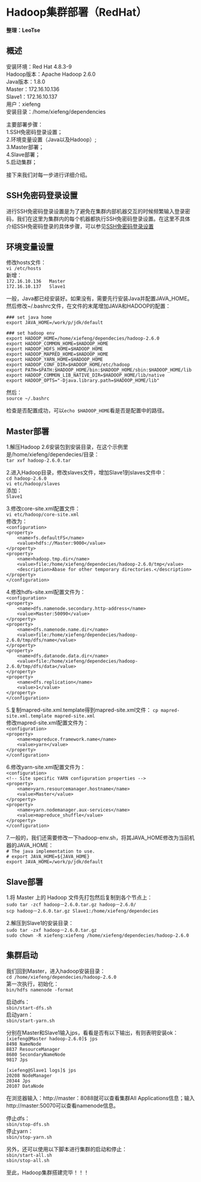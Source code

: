 # Hadoop集群部署（RedHat）
__整理：LeoTse__

## 概述
安装环境：Red Hat 4.8.3-9  
Hadoop版本：Apache Hadoop 2.6.0  
Java版本：1.8.0  
Master：172.16.10.136  
Slave1：172.16.10.137  
用户：xiefeng  
安装目录：/home/xiefeng/dependencies

主要部署步骤：  
1.SSH免密码登录设置；  
2.环境变量设置（Java以及Hadoop）;  
3.Master部署；  
4.Slave部署；  
5.启动集群；  

接下来我们对每一步进行详细介绍。

## SSH免密码登录设置
进行SSH免密码登录设置是为了避免在集群内部机器交互的时候频繁输入登录密码，我们在这里为集群内的每个机器都执行SSH免密码登录设置。在这里不具体介绍SSH免密码登录的具体步骤，可以参见[SSH免密码登录设置](https://github.com/leotse90/blogs/blob/master/SSH免密码登录设置.md)

## 环境变量设置
修改hosts文件：  
`vi /etc/hosts`  
新增：  
`172.16.10.136   Master`  
`172.16.10.137   Slave1`  

一般，Java都已经安装好。如果没有，需要先行安装Java并配置JAVA_HOME。然后修改~/.bashrc文件，在文件的末尾增加JAVA和HADOOP的配置：  

`### set java home`  
`export JAVA_HOME=/work/p/jdk/default`  

`### set hadoop env`  
`export HADOOP_HOME=/home/xiefeng/dependecies/hadoop-2.6.0`  
`export HADOOP_COMMON_HOME=$HADOOP_HOME`  
`export HADOOP_HDFS_HOME=$HADOOP_HOME`  
`export HADOOP_MAPRED_HOME=$HADOOP_HOME`  
`export HADOOP_YARN_HOME=$HADOOP_HOME`  
`export HADOOP_CONF_DIR=$HADOOP_HOME/etc/hadoop`  
`export PATH=$PATH:$HADOOP_HOME/bin:$HADOOP_HOME/sbin:$HADOOP_HOME/lib`  
`export HADOOP_COMMON_LIB_NATIVE_DIR=$HADOOP_HOME/lib/native`  
`export HADOOP_OPTS="-Djava.library.path=$HADOOP_HOME/lib"`  

然后：  
`source ~/.bashrc`  

检查是否配置成功，可以`echo $HADOOP_HOME`看是否是配置中的路径。  

## Master部署
1.解压Hadoop 2.6安装包到安装目录，在这个示例里是/home/xiefeng/dependecies/目录：  
`tar xvf hadoop-2.6.0.tar`  

2.进入Hadoop目录，修改slaves文件，增加Slave1到slaves文件中：  
`cd hadoop-2.6.0`  
`vi etc/hadoop/slaves`  
添加：  
`Slave1`  

3.修改core-site.xml配置文件：  
`vi etc/hadoop/core-site.xml`  
修改为：  
`<configuration>`  
`<property>`  
`    <name>fs.defaultFS</name>`  
`    <value>hdfs://Master:9000</value>`  
`</property>`  
`<property>`  
`    <name>hadoop.tmp.dir</name>`  
`    <value>file:/home/xiefeng/dependecies/hadoop-2.6.0/tmp</value>`  
`    <description>Abase for other temporary directories.</description>`  
`</property>`  
`</configuration>`  

4.修改hdfs-site.xml配置文件为：  
`<configuration>`  
`<property>`   
`    <name>dfs.namenode.secondary.http-address</name>`  
`    <value>Master:50090</value>`  
`</property>`  
`<property>`  
`    <name>dfs.namenode.name.dir</name>`  
`    <value>file:/home/xiefeng/dependecies/hadoop-2.6.0/tmp/dfs/name</value>`  
`</property>`  
`<property>`  
`    <name>dfs.datanode.data.dir</name>`   
`    <value>file:/home/xiefeng/dependecies/hadoop-2.6.0/tmp/dfs/data</value>`  
`</property>`  
`<property>`   
`    <name>dfs.replication</name>`   
`    <value>1</value>`  
`</property>`  
`</configuration>`  

5.复制mapred-site.xml.template得到mapred-site.xml文件：
`cp mapred-site.xml.template mapred-site.xml`  
修改mapred-site.xml配置文件为：  
`<configuration>`  
`<property>`  
`    <name>mapreduce.framework.name</name>`  
`    <value>yarn</value>`  
`</property>`  
`</configuration>`  

6.修改yarn-site.xml配置文件为：  
`<configuration>`  
`<!-- Site specific YARN configuration properties -->`  
`<property>`  
`    <name>yarn.resourcemanager.hostname</name>`  
`    <value>Master</value>`  
`</property>`  
`<property>`  
`    <name>yarn.nodemanager.aux-services</name>`  
`    <value>mapreduce_shuffle</value>`  
`</property>`  
`</configuration>`  

7.一般的，我们还需要修改一下hadoop-env.sh，将其JAVA_HOME修改为当前机器的JAVA_HOME：  
`# The java implementation to use.`  
`# export JAVA_HOME=${JAVA_HOME}`  
`export JAVA_HOME=/work/p/jdk/default`  

## Slave部署
1.将 Master 上的 Hadoop 文件先打包然后复制到各个节点上：  
`sudo tar -zcf hadoop－2.6.0.tar.gz hadoop－2.6.0/`  
`scp hadoop－2.6.0.tar.gz Slave1:/home/xiefeng/dependecies`  

2.解压到Slave1的安装目录：  
`sudo tar -zxf hadoop－2.6.0.tar.gz`   
`sudo chown -R xiefeng:xiefeng /home/xiefeng/dependecies/hadoop-2.6.0`  

## 集群启动
我们回到Master，进入hadoop安装目录：  
`cd /home/xiefeng/dependecies/hadoop-2.6.0`  
第一次执行，初始化：  
`bin/hdfs namenode -format`  

启动dfs：  
`sbin/start-dfs.sh`  
启动yarn：  
`sbin/start-yarn.sh`  

分别在Master和Slave1输入jps，看看是否有以下输出，有则表明安装ok：  
`[xiefeng@Master hadoop-2.6.0]$ jps`  
`8498 NameNode`  
`8837 ResourceManager`  
`8680 SecondaryNameNode`  
`9817 Jps`  

`[xiefeng@Slave1 logs]$ jps`  
`20208 NodeManager`  
`20344 Jps`  
`20107 DataNode`  

在浏览器输入：http://master：8088就可以查看集群All Applications信息；输入http://master:50070可以查看namenode信息。


停止dfs：  
`sbin/stop-dfs.sh`  
停止yarn：  
`sbin/stop-yarn.sh`  


另外，还可以使用以下脚本进行集群的启动和停止：  
`sbin/start-all.sh`  
`sbin/stop-all.sh`

至此，Hadoop集群搭建完毕！！！